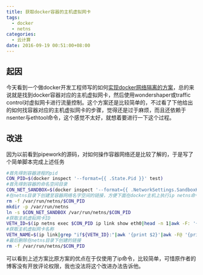 ```yaml
---
title: 获取docker容器的主机虚拟网卡
tags:
  - docker
  - netns
categories:
  - 云计算
date: 2016-09-19 00:51:00+08:00
---
```

## 起因

今天看到一个做docker开发工程师写的如何[实现docker网络隔离的方案](https://duffqiu.github.io/2016/09/14/docker-network-isolation/)，总的来说就是找到docker容器对应的主机虚拟网卡，然后使用wondershaper或traffic control对虚拟网卡进行流量控制。这个方案还是比较简单的，不过看了下他给出的如何找容器对应的主机虚拟网卡的步骤，觉得还是过于麻烦，而且还依赖于nsenter与ethtool命令，这个感觉不太好，就想着要进行一下这个过程。

## 改进

因为以前看到pipework的源码，对如何操作容器网络还是比较了解的，于是写了个简单脚本完成上述任务

```bash
#首先得到容器进程的pid
CON_PID=$(docker inspect '--format={{ .State.Pid }}' test)
#首先得到容器的命名空间目录
CON_NET_SANDBOX=$(docker inspect '--format={{ .NetworkSettings.SandboxKey }}' test)
#在netns目录下创建至容器网络名字空间的链接，方便下面在docker主机上执行ip netns命令对容器的网络名字空间进行操作
rm -f /var/run/netns/$CON_PID
mkdir -p /var/run/netns
ln -s $CON_NET_SANDBOX /var/run/netns/$CON_PID
#获取主机虚拟网卡ID
VETH_ID=$(ip netns exec $CON_PID ip link show eth0|head -n 1|awk -F: '{print $1}')
#获取主机虚拟网卡名称
VETH_NAME=$(ip link|grep "if${VETH_ID}:"|awk '{print $2}'|awk -F@ '{print $1}')
#最后删除在netns目录下创建的链接
rm -f /var/run/netns/$CON_PID
```

可以看到上述方案比原方案的优点在于仅使用了ip命令，比较简单，可惜原作者的博客没有开放评论权限，我也没法将这个改进办法告诉他。
